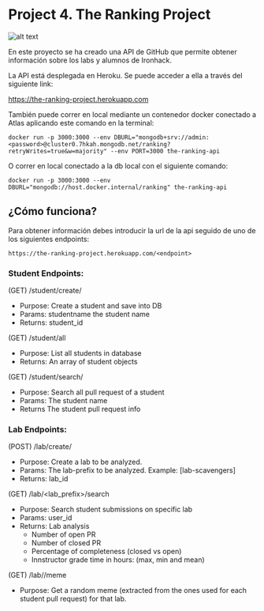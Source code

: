 # Project 4. The Ranking Project

![alt text](https://p.kindpng.com/picc/s/128-1280187_github-logo-png-github-transparent-png.png)

En este proyecto se ha creado una API de GitHub que permite obtener información sobre los labs y alumnos de Ironhack.

La API está desplegada en Heroku. Se puede acceder a ella a través del siguiente link:

https://the-ranking-project.herokuapp.com

También puede correr en local mediante un contenedor docker conectado a Atlas aplicando este comando en la terminal:

```
docker run -p 3000:3000 --env DBURL="mongodb+srv://admin:<password>@cluster0.7hkah.mongodb.net/ranking?retryWrites=true&w=majority" --env PORT=3000 the-ranking-api
```

O correr en local conectado a la db local con el siguiente comando:

```
docker run -p 3000:3000 --env DBURL="mongodb://host.docker.internal/ranking" the-ranking-api
```

## ¿Cómo funciona?
Para obtener información debes introducir la url de la api seguido de uno de los siguientes endpoints:
```
https://the-ranking-project.herokuapp.com/<endpoint>
```

### Student Endpoints:
(GET) /student/create/<studentname>
- Purpose: Create a student and save into DB
- Params: studentname the student name
- Returns: student_id

(GET) /student/all
- Purpose: List all students in database
- Returns: An array of student objects

(GET) /student/search/<studentname>
- Purpose: Search all pull request of a student
- Params: The student name
- Returns The student pull request info

### Lab Endpoints:
(POST) /lab/create/<name>
- Purpose: Create a lab to be analyzed.
- Params: The lab-prefix to be analyzed. Example: [lab-scavengers]
- Returns: lab_id

(GET) /lab/<lab_prefix>/search
- Purpose: Search student submissions on specific lab
- Params: user_id
- Returns: Lab analysis
    - Number of open PR
    - Number of closed PR
    - Percentage of completeness (closed vs open)
    - Innstructor grade time in hours: (max, min and mean)

(GET) /lab/<lab>/meme
- Purpose: Get a random meme (extracted from the ones used for each student pull request) for that lab.

